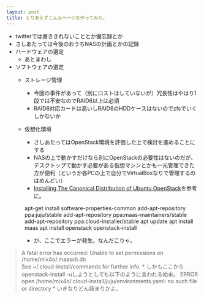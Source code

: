 ```yaml
---
layout: post
title: とりあえずこんなページを作ってみた。
---
```

* twitterでは書ききれないこととか備忘録とか
* さしあたっては今後のおうちNASの計画とかの記録
* ハードウェアの選定
  - あとまわし
* ソフトウェアの選定
  - ストレージ管理
    * 今回の事件があって（別にロストはしていないが）冗長性はやはり1段では不安なのでRAID6以上は必須
    * RAID6対応カードは高いしRAID6のHDDケースはないのでzfsでいくしかないか
  - 仮想化環境
    * さしあたってはOpenStack環境を評価した上で検討を進めることにする
    * NASの上で動かすだけなら別にOpenStackの必要性はないのだが、デスクトップで動かす必要がある仮想マシンとかも一元管理できた方が便利（というか各PCの上で自分でVirtualBoxなりで管理するのはめんどい）
    * [Installing The Canonical Distribution of Ubuntu OpenStack](http://www.ubuntu.com/download/cloud/install-ubuntu-openstack)を参考に。

    apt-get install software-properties-common
    add-apt-repository ppa:juju/stable
    add-apt-repository ppa:maas-maintainers/stable
    add-apt-repository ppa:cloud-installer/stable
    apt update
    apt install maas
    apt install openstack
    openstack-install

    * が、ここでエラーが発生。なんだこりゃ。
> A fatal error has occurred: Unable to set
> permissions on /home/mix4o/.maascli.db         
> See ~/.cloud-install/commands for further info.
    * しかもここからopenstack-install -uしようとしても以下のように言われる始末。
> ERROR open /home/mix4o/.cloud-install/juju/environments.yaml: no such file or directory
    * いきなりどん詰まりかよ。
